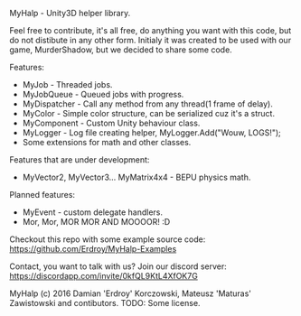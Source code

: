MyHalp - Unity3D helper library.

Feel free to contribute, it's all free, do anything you want with this code, but do not distibute in any other form.
Initialy it was created to be used with our game, MurderShadow, but we decided to share some code.

Features:
 - MyJob - Threaded jobs.
 - MyJobQueue - Queued jobs with progress.
 - MyDispatcher - Call any method from any thread(1 frame of delay).
 - MyColor - Simple color structure, can be serialized cuz it's a struct.
 - MyComponent - Custom Unity behaviour class.
 - MyLogger - Log file creating helper, MyLogger.Add("Wouw, LOGS!");
 - Some extensions for math and other classes.

Features that are under development:
 - MyVector2, MyVector3... MyMatrix4x4 - BEPU physics math.
 
Planned features:
 - MyEvent - custom delegate handlers.
 - Mor, Mor, MOR MOR AND MOOOOR! :D

Checkout this repo with some example source code: 
https://github.com/Erdroy/MyHalp-Examples

Contact, you want to talk with us? Join our discord server:
https://discordapp.com/invite/0kfQL9KtL4XfOK7G

MyHalp (c) 2016 Damian 'Erdroy' Korczowski, Mateusz 'Maturas' Zawistowski and contibutors. TODO: Some license.